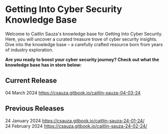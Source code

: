 # Getting Into Cyber Security Knowledge Base

Welcome to Caitlin Sauza's knowledge base for Getting Into Cyber Security. Here, you will uncover a curated treasure trove of cyber security insights. Dive into the knowledge base – a carefully crafted resource born from years of industry exploration.  
  
**Are you ready to boost your cyber security journey? Check out what the knowledge base has in store below:**
  
## Current Release
04 March 2024 https://csauza.gitbook.io/caitlin-sauza-04-03-24  
  
## Previous Releases
24 January 2024 https://csauza.gitbook.io/caitlin-sauza-24-01-24/  
24 February 2024 https://csauza.gitbook.io/caitlin-sauza-24-02-24/
